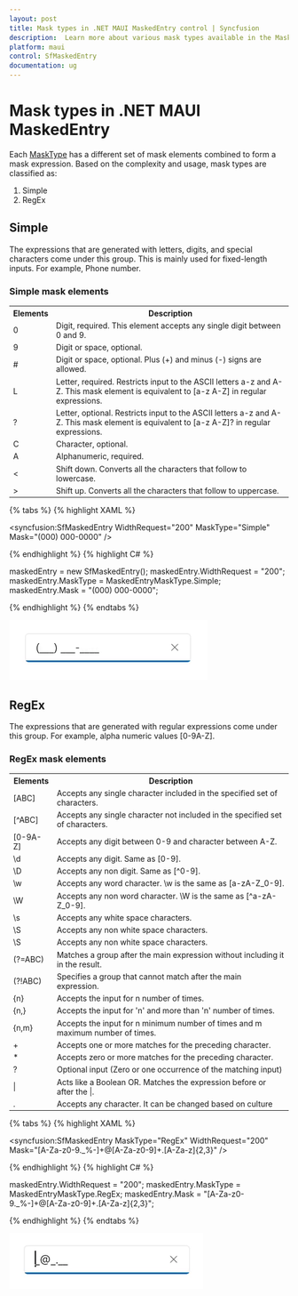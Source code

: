 ```yaml
---
layout: post
title: Mask types in .NET MAUI MaskedEntry control | Syncfusion
description:  Learn more about various mask types available in the MaskedEntry (SfMaskedEntry) control, including Simple and RegEx, and how to use them effectively.
platform: maui
control: SfMaskedEntry
documentation: ug
---
```


# Mask types in .NET MAUI MaskedEntry

Each [MaskType](https://help.syncfusion.com/cr/maui/Syncfusion.Maui.Inputs.SfMaskedEntry.html#Syncfusion_Maui_Inputs_SfMaskedEntry_MaskType) has a different set of mask elements combined to form a mask expression. Based on the complexity and usage, mask types are classified as:

1. Simple
2. RegEx

## Simple

The expressions that are generated with letters, digits, and special characters come under this group. This is mainly used for fixed-length inputs. For example, Phone number.

### Simple mask elements

<table>
<tr>
<th>
Elements</th><th>
Description</th></tr>
<tr>
<td>
0</td><td>
Digit, required. This element accepts any single digit between 0 and 9.</td></tr>
<tr>
<td>
9</td><td>
Digit or space, optional.</td></tr>
<tr>
<td>
#</td><td>
Digit or space, optional. Plus (+) and minus (-) signs are allowed.</td></tr>
<tr>
<td>
L</td><td>
Letter, required. Restricts input to the ASCII letters a-z and A-Z. This mask element is equivalent to [a-z A-Z] in regular expressions.</td></tr>
<tr>
<td>
?</td><td>
Letter, optional. Restricts input to the ASCII letters a-z and A-Z. This mask element is equivalent to [a-z A-Z]? in regular expressions.</td></tr>
<tr>
<td>
C</td><td>
Character, optional. </td></tr>
<tr>
<td>
A</td><td>
Alphanumeric, required.</td></tr>
<tr>
<td>
<</td><td>
Shift down. Converts all the characters that follow to lowercase.</td></tr>
<tr>
<td> > </td><td>
Shift up. Converts all the characters that follow to uppercase.</td></tr>
</table>

{% tabs %}
{% highlight XAML %}

<syncfusion:SfMaskedEntry WidthRequest="200"
                          MaskType="Simple"
                          Mask="(000) 000-0000" />

{% endhighlight %}
{% highlight C# %}

maskedEntry = new SfMaskedEntry();
maskedEntry.WidthRequest = "200";
maskedEntry.MaskType = MaskedEntryMaskType.Simple;
maskedEntry.Mask = "(000) 000-0000";   

{% endhighlight %}
{% endtabs %}

![Mask type simple in MAUI MaskedEntry](MaskedEntry_Images/maui_mask_type_simple.gif)

## RegEx

The expressions that are generated with regular expressions come under this group. For example, alpha numeric values [0-9A-Z].

### RegEx mask elements

<table>
<tr>
<th>
Elements</th><th>
Description</th></tr>
<tr>
<td>
[ABC]</td><td>
Accepts any single character included in the specified set of characters.</td></tr>
<tr>
<td>
[^ABC]</td><td>
Accepts any single character not included in the specified set of characters.</td></tr> 
<tr>
<td>
[0-9A-Z]</td><td>
Accepts any digit between 0-9 and character between A-Z.</td></tr>
<tr>
<td>
\d</td><td>
Accepts any digit. Same as [0-9].</td></tr>
<tr>
<td>
\D</td><td>
Accepts any non digit. Same as [^0-9].</td></tr>
<tr>
<td>
\w</td><td>
Accepts any  word character. \w is the same as [a-zA-Z_0-9].</td></tr>
<tr>
<td>
\W</td><td>
Accepts any  non word character. \W is the same as [^a-zA-Z_0-9].</td></tr>
<tr>
<td>
\s</td><td>
Accepts any  white space characters.</td></tr>
<tr>
<td>
\S</td><td>
Accepts any non white space characters.</td></tr>
<tr>
<td>
\S</td><td>
Accepts any non white space characters.</td></tr>
<tr>
<td>
(?=ABC)</td><td>
Matches a group after the main expression without including it in the result.</td></tr>
<tr>
<td>
(?!ABC)</td><td>
Specifies a group that cannot match after the main expression.</td></tr>
<tr>
<td>
{n}</td><td>
Accepts the input for n number of times.</td></tr>
<tr>
<td>
{n,}</td><td>
Accepts the input for 'n' and more than 'n' number of times. </td></tr>
<tr>
<td>
{n,m}</td><td>
Accepts the input for n minimum number of times and m maximum number of times.</td></tr>
<tr>
<td>
+</td><td>
Accepts one or more matches for the preceding character.</td></tr>
<tr>
<td>
*</td><td>
Accepts zero or more matches for the preceding character.</td></tr>
<tr>
<td>
?</td><td>
Optional input (Zero or one occurrence  of the matching input)</td></tr>
<tr>
<td>
|</td><td>
Acts like a Boolean OR. Matches the expression before or after the |.</td></tr>
<tr>
<td>
.</td><td>
Accepts any character. It can be changed based on culture</td></tr>
</table>

{% tabs %}
{% highlight XAML %}

<syncfusion:SfMaskedEntry MaskType="RegEx"
                          WidthRequest="200"
                          Mask="[A-Za-z0-9._%-]+@[A-Za-z0-9]+\.[A-Za-z]{2,3}" />

{% endhighlight %}
{% highlight C# %}

maskedEntry.WidthRequest = "200";
maskedEntry.MaskType = MaskedEntryMaskType.RegEx;
maskedEntry.Mask = "[A-Za-z0-9._%-]+@[A-Za-z0-9]+\.[A-Za-z]{2,3}";  

{% endhighlight %}
{% endtabs %}

![Mask type RegEx in MAUI MaskedEntry](MaskedEntry_Images/maui_mask_type_regex.gif)